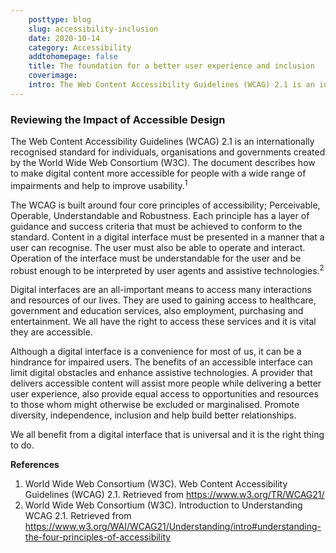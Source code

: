 ```yaml
---  
    posttype: blog
    slug: accessibility-inclusion
    date: 2020-10-14
    category: Accessibility
    addtohomepage: false
    title: The foundation for a better user experience and inclusion
    coverimage:
    intro: The Web Content Accessibility Guidelines (WCAG) 2.1 is an internationally recognised standard for individuals, organisations and governments created by the World Wide Web Consortium (W3C). The document describes how to make digital content more accessible for people with a wide range of impairments and help to improve usability.
---
```


<div class="description">

<h3>Reviewing the Impact of Accessible Design</h3>

The Web Content Accessibility Guidelines (WCAG) 2.1 is an internationally recognised standard for individuals, organisations and governments created by the World Wide Web Consortium (W3C). The document describes how to make digital content more accessible for people with a wide range of impairments and help to improve usability.<sup>1</sup>

The WCAG is built around four core principles of accessibility; Perceivable, Operable, Understandable and Robustness. Each principle has a layer of guidance and success criteria that must be achieved to conform to the standard. Content in a digital interface must be presented in a manner that a user can recognise. The user must also be able to operate and interact. Operation of the interface must be understandable for the user and be robust enough to be interpreted by user agents and assistive technologies.<sup>2</sup>

Digital interfaces are an all-important means to access many interactions and resources of our lives. They are used to gaining access to healthcare, government and education services, also employment, purchasing and entertainment. We all have the right to access these services and it is vital they are accessible.

Although a digital interface is a convenience for most of us, it can be a hindrance for impaired users. The benefits of an accessible interface can limit digital obstacles and enhance assistive technologies. A provider that delivers accessible content will assist more people while delivering a better user experience, also provide equal access to opportunities and resources to those whom might otherwise be excluded or marginalised. Promote diversity, independence, inclusion and help build better relationships.

We all benefit from a digital interface that is universal and it is the right thing to do.

**References**<br />
1.	World Wide Web Consortium (W3C). Web Content Accessibility Guidelines (WCAG) 2.1. Retrieved from https://www.w3.org/TR/WCAG21/
2.	World Wide Web Consortium (W3C). Introduction to Understanding WCAG 2.1. Retrieved from https://www.w3.org/WAI/WCAG21/Understanding/intro#understanding-the-four-principles-of-accessibility

</div>